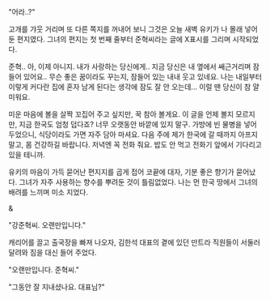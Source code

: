 "어라..?" 

고개를 갸웃 거리며 또 다른 쪽지를 꺼내어 보니 그것은 오늘 새벽 유키가 나 몰래 넣어둔 편지였다. 
그녀의 편지는 첫 번째 줄부터 준혁씨라는 글에 X표시를 그리며 시작되었다. 

준혁.. 아, 이제 아니지. 내가 사랑하는 당신에게.. 
지금 당신은 내 옆에서 쌔근거리며 잠들어 있어요.. 
무슨 좋은 꿈이라도 꾸는지, 잠들어 있는 내내 웃고 있네요. 
나는 내일부터 이렇게 커다란 집에 혼자 남게 된다는 생각에 잠도 잘 안 오는데... 
이럴 땐 당신이 참 얄미워요. 

미운 마음에 볼을 살짝 꼬집어 주고 싶지만, 꾹 참아 볼게요. 
이 글을 언제 볼지 모르지만, 지금 한국도 엄청 덥다죠? 
너무 오랫동안 바깥에 있지 말구. 가방에 빈 물병을 넣어 두었으니, 식당이라도 가면 자주 담아 마셔요. 
다음 주에 제가 한국에 갈 때까지 아프지 말고, 몸 건강하길 바랍니다. 
저녁엔 꼭 전화 줘요. 밥도 안 먹고 전화기 앞에서 기다리고 있을 테니까. 

유키의 마음이 가득 묻어난 편지지를 곱게 접어 코끝에 대자, 기분 좋은 향기가 묻어났다. 
그녀가 자주 사용하는 향수를 뿌려둔 것이 틀림없었다. 
나는 먼 한국 땅에서 그녀의 배려를 느끼며 미소 지었다. 

& 

"강준혁씨. 오랜만입니다." 

캐리어를 끌고 출국장을 빠져 나오자, 김한석 대표의 곁에 있던 만트라 직원들이 서둘러 달려와 짐을 대신 들어 주었다. 

"오랜만입니다. 준혁씨." 

"그동안 잘 지내셨나요. 대표님?" 